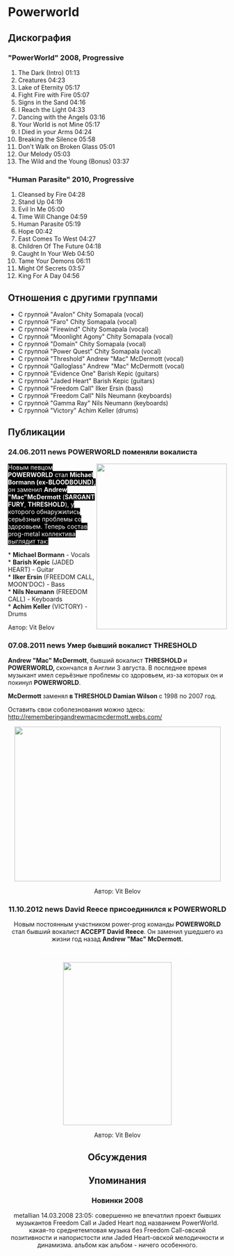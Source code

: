 # Powerworld



## Дискография

### "PowerWorld" 2008, Progressive

1. The Dark (Intro) 01:13  
2. Creatures 04:23
3. Lake of Eternity 05:17
4. Fight Fire with Fire 05:07
5. Signs in the Sand 04:16
6. I Reach the Light 04:33
7. Dancing with the Angels 03:16
8. Your World is not Mine 05:17
9. I Died in your Arms 04:24 
10. Breaking the Silence 05:58
11. Don't Walk on Broken Glass 05:01
12. Our Melody 05:03 
13. The Wild and the Young (Bonus) 03:37 

### "Human Parasite" 2010, Progressive

1. Cleansed by Fire 04:28  
2. Stand Up 04:19  
3. Evil In Me 05:00  
4. Time Will Change 04:59  
5. Human Parasite 05:19  
6. Hope 00:42  
7. East Comes To West 04:27  
8. Children Of The Future 04:18  
9. Caught In Your Web 04:50  
10. Tame Your Demons 06:11  
11. Might Of Secrets 03:57  
12. King For A Day 04:56 


## Отношения с другими группами

* C группой "Avalon" Chity Somapala (vocal)
* C группой "Faro" Chity Somapala (vocal)
* C группой "Firewind" Chity Somapala (vocal)
* C группой "Moonlight Agony" Chity Somapala (vocal)
* C группой "Domain" Chity Somapala (vocal)
* C группой "Power Quest" Chity Somapala (vocal)
* C группой "Threshold" Andrew "Mac" McDermott (vocal)
* C группой "Galloglass" Andrew "Mac" McDermott (vocal)
* C группой "Evidence One" Barish Kepic (guitars)
* C группой "Jaded Heart" Barish Kepic (guitars)
* C группой "Freedom Call" Ilker Ersin (bass)
* C группой "Freedom Call" Nils Neumann (keyboards)
* C группой "Gamma Ray" Nils Neumann (keyboards)
* C группой "Victory" Achim Keller (drums)

## Публикации

### 24.06.2011 news POWERWORLD поменяли вокалиста

<P><FONT style="BACKGROUND-COLOR: #000000" color=#ffffff><IMG height=381 alt="" hspace=0 src="/images/news_rus/2011.06/19712.jpg" width=300 align=right border=0>Новым певцом <STRONG>POWERWORLD</STRONG> стал <STRONG>Michael Bormann (ex-BLOODBOUND), </STRONG>он заменил <STRONG>Andrew "Mac"McDermott</STRONG> (<B>SARGANT FURY</B>, <B>THRESHOLD</B>), у которого обнаружились серьёзные проблемы со здоровьем. Теперь состав prog-metal коллектива выглядит так:</FONT></P>
<P>* <B>Michael Bormann</B> - Vocals<BR>* <B>Barish Kepic</B> (JADED HEART) - Guitar<BR>* <B>Ilker Ersin</B> (FREEDOM CALL, MOON'DOC) - Bass<BR>* <B>Nils Neumann</B> (FREEDOM CALL) - Keyboards<BR>* <B>Achim Keller</B> (VICTORY) - Drums</P>
Автор: Vit Belov

### 07.08.2011 news Умер бывший вокалист THRESHOLD

<P><STRONG>Andrew "Mac" McDermott</STRONG>, бывший вокалист <STRONG>THRESHOLD</STRONG> и <STRONG>POWERWORLD, </STRONG>скончался в Англии 3 августа. В последнее время музыкант имел серьёзные проблемы со здоровьем, из-за которых он и покинул <STRONG>POWERWORLD</STRONG>. </P>
<P><STRONG>McDermott </STRONG>заменял<STRONG> в THRESHOLD Damian Wilson </STRONG>с 1998 по 2007 год.</P>
<P>Оставить свои соболезнования можно здесь: <A href="http://rememberingandrewmacmcdermott.webs.com/">http://rememberingandrewmacmcdermott.webs.com/</A></P>
<P><center><IMG height=356 src="/images/news_rus/2011.08/20462.jpg" width=475 border=0></P>
Автор: Vit Belov

### 11.10.2012 news David Reece присоединился к POWERWORLD

<P>Новым постоянным участником power-prog команды <STRONG>POWERWORLD</STRONG> стал бывший&nbsp;вокалист<STRONG> ACCEPT David Reece</STRONG>. Он заменил ушедшего из жизни год назад <STRONG>Andrew "Mac" McDermott. </STRONG></P>
<P><FONT color=#ffffff>Новый альбом коллектива выйдет в начале 2013 года. 
<CENTER><IMG border=0 src="/images/news_rus/2012.10/24922.jpg" width=250 height=375></FONT> 
<P></P></CENTER>
Автор: Vit Belov


## Обсуждения


## Упоминания

### Новинки 2008

metallian 14.03.2008 23:05:
совершенно не впечатлил проект бывших музыкантов Freedom Call и Jaded Heart под названием PowerWorld. какая-то среднетемповая музыка без Freedom Call-овской позитивности и напористости или Jaded Heart-овской мелодичности и динамизма. альбом как альбом - ничего особенного.

